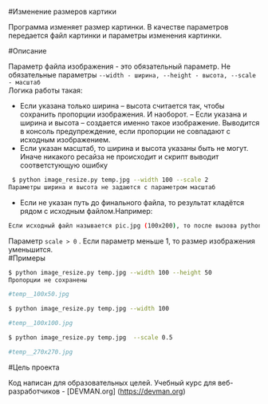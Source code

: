 #Изменение размеров картики

Программа изменяет размер картинки.
В качестве параметров передается файл картинки и параметры изменения картинки.


#Описание

Параметр файла изображения - это обязательный параметр.
Не обязательные параметры ``--width - ширина, --height - высота, --scale - масштаб``\
Логика работы такая:
- Если указана только ширина – высота считается так, чтобы сохранить пропорции изображения. 
И наоборот. – Если указана и ширина и высота – создается именно такое изображение. 
Выводится в консоль предупреждение, если пропорции не совпадают с исходным изображением.
- Если указан масштаб, то ширина и высота указаны быть не могут. Иначе никакого ресайза не происходит
 и скрипт выводит соответстующую ошибку 
```bash
 $ python image_resize.py temp.jpg --width 100 --scale 2
Параметры ширина и высота не задаются с параметром масштаб
```
- Если не указан путь до финального файла, то результат кладётся рядом с исходным файлом.Например:

```bash
Если исходный файл называется pic.jpg (100x200), то после вызова python image_resize.py --scale 2 pic.jpg должен появиться файл pic__200x400.jpg.
```
Параметр ```scale > 0``` . Если параметр меньше 1, то размер изображения уменьшится.  
#Примеры
```bash
$ python image_resize.py temp.jpg --width 100 --height 50
Пропорции не сохранены

#temp__100x50.jpg

$ python image_resize.py temp.jpg --width 100

#temp__100x100.jpg

$ python image_resize.py temp.jpg  --scale 0.5

#temp__270x270.jpg
```

#Цель проекта

Код написан для образовательных целей. Учебный курс для веб-разработчиков - [DEVMAN.org] (https://devman.org)